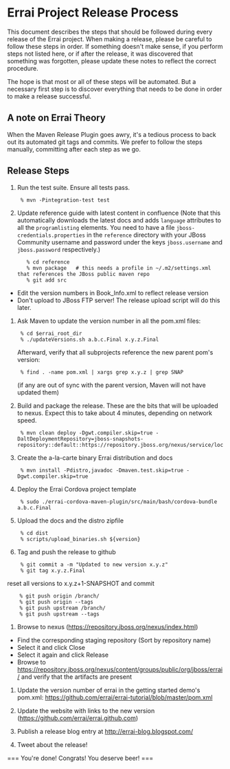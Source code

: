 Errai Project Release Process
=============================

This document describes the steps that should be followed during every release of
the Errai project. When making a release, please be careful to follow these
steps in order. If something doesn't make sense, if you perform steps not listed
here, or if after the release, it was discovered that something was forgotten,
please update these notes to reflect the correct procedure.

The hope is that most or all of these steps will be automated. But a necessary
first step is to discover everything that needs to be done in order to make a
release successful.

A note on Errai Theory
----------------------

When the Maven Release Plugin goes awry, it's a tedious process to back out its
automated git tags and commits. We prefer to follow the steps manually, committing
after each step as we go.

Release Steps
-------------

1. Run the test suite. Ensure all tests pass.

        % mvn -Pintegration-test test
   
1. Update reference guide with latest content in confluence
   (Note that this automatically downloads the latest docs and adds `language` attributes to all the `programlisting` elements.
   You need to have a file `jboss-credentials.properties` in the `reference` directory with your JBoss Community username and
   password under the keys `jboss.username` and `jboss.password` respectively.)
      ```
         % cd reference
         % mvn package   # this needs a profile in ~/.m2/settings.xml that references the JBoss public maven repo
         % git add src
      ```
  * Edit the version numbers in Book_Info.xml to reflect release version
  * Don't upload to JBoss FTP server! The release upload script will do this later.

1. Ask Maven to update the version number in all the pom.xml files:
   
        % cd $errai_root_dir
        % ./updateVersions.sh a.b.c.Final x.y.z.Final
   
   Afterward, verify that all subprojects reference the new parent pom's version:
   
        % find . -name pom.xml | xargs grep x.y.z | grep SNAP
       
   (if any are out of sync with the parent version, Maven will not have updated them)

1. Build and package the release. These are the bits that will be uploaded to nexus.
   Expect this to take about 4 minutes, depending on network speed.

        % mvn clean deploy -Dgwt.compiler.skip=true -DaltDeploymentRepository=jboss-snapshots-repository::default::https://repository.jboss.org/nexus/service/local/staging/deploy/maven2/

1. Create the a-la-carte binary Errai distribution and docs

        % mvn install -Pdistro,javadoc -Dmaven.test.skip=true -Dgwt.compiler.skip=true
        
1. Deploy the Errai Cordova project template

        % sudo ./errai-cordova-maven-plugin/src/main/bash/cordova-bundle a.b.c.Final

1. Upload the docs and the distro zipfile

        % cd dist
        % scripts/upload_binaries.sh ${version}

1. Tag and push the release to github

        % git commit a -m "Updated to new version x.y.z"
        % git tag x.y.z.Final
    
  reset all versions to x.y.z+1-SNAPSHOT and commit
  
        % git push origin /branch/
        % git push origin --tags
        % git push upstream /branch/
        % git push upstream --tags

1. Browse to nexus (https://repository.jboss.org/nexus/index.html)
  * Find the corresponding staging repository (Sort by repository name)
  * Select it and click Close
  * Select it again and click Release
  * Browse to https://repository.jboss.org/nexus/content/groups/public/org/jboss/errai/ and verify that 
     the artifacts are present

1. Update the version number of errai in the getting started demo's pom.xml:
  https://github.com/errai/errai-tutorial/blob/master/pom.xml

1. Update the website with links to the new version (https://github.com/errai/errai.github.com)

1. Publish a release blog entry at http://errai-blog.blogspot.com/

1. Tweet about the release!

=== You're done! Congrats! You deserve beer! ===
